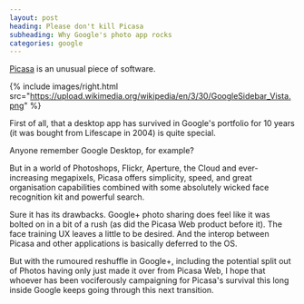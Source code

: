 ```yaml
---
layout: post
heading: Please don't kill Picasa
subheading: Why Google's photo app rocks
categories: google
---
```


[Picasa](http://picasa.google.com/) is an unusual piece of software.

{% include images/right.html src="https://upload.wikimedia.org/wikipedia/en/3/30/GoogleSidebar_Vista.png" %}

First of all, that a desktop app has survived in Google's portfolio for 10 years (it was bought from Lifescape in 2004) is quite special.

Anyone remember Google Desktop, for example?

But in a world of Photoshops, Flickr, Aperture, the Cloud and ever-increasing megapixels, Picasa offers simplicity, speed, and great organisation capabilities combined with some absolutely wicked face recognition kit and powerful search.

Sure it has its drawbacks. Google+ photo sharing does feel like it was bolted on in a bit of a rush (as did the Picasa Web product before it). The face training UX leaves a little to be desired. And the interop between Picasa and other applications is basically deferred to the OS.

But with the rumoured reshuffle in Google+, including the potential split out of Photos having only just made it over from Picasa Web, I hope that whoever has been vociferously campaigning for Picasa's survival this long inside Google keeps going through this next transition.
